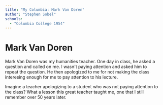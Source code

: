 ```yaml
---
title: "My Columbia: Mark Van Doren"
author: "Stephen Sobel"
schools:
  - "Columbia College 1954"
---
```


# Mark Van Doren

Mark Van Doren was my humanities teacher.  One day in class, he asked a question and called on me.  I wasn't paying attention and asked him to repeat the question.  He then apologized to me for not making the class interesing enough for me to pay attention to his lecture.

Imagine a teacher apologizing to a student who was not paying attention to the class?  What a lesson this great teacher taught me, one that I still remember over 50 years later.
